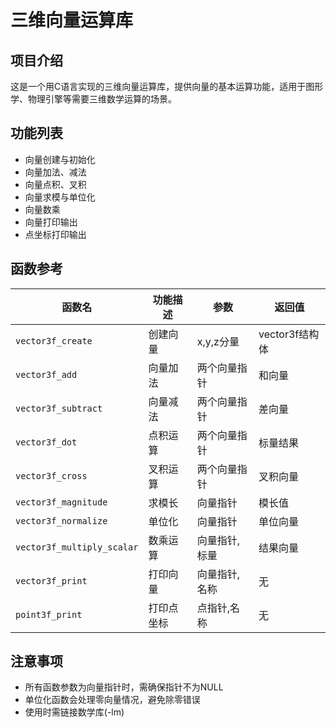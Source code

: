 # 三维向量运算库

## 项目介绍
这是一个用C语言实现的三维向量运算库，提供向量的基本运算功能，适用于图形学、物理引擎等需要三维数学运算的场景。

## 功能列表
- 向量创建与初始化
- 向量加法、减法
- 向量点积、叉积
- 向量求模与单位化
- 向量数乘
- 向量打印输出
- 点坐标打印输出


## 函数参考

| 函数名 | 功能描述 | 参数 | 返回值 |
|--------|----------|------|--------|
| `vector3f_create` | 创建向量 | x,y,z分量 | vector3f结构体 |
| `vector3f_add` | 向量加法 | 两个向量指针 | 和向量 |
| `vector3f_subtract` | 向量减法 | 两个向量指针 | 差向量 |
| `vector3f_dot` | 点积运算 | 两个向量指针 | 标量结果 |
| `vector3f_cross` | 叉积运算 | 两个向量指针 | 叉积向量 |
| `vector3f_magnitude` | 求模长 | 向量指针 | 模长值 |
| `vector3f_normalize` | 单位化 | 向量指针 | 单位向量 |
| `vector3f_multiply_scalar` | 数乘运算 | 向量指针,标量 | 结果向量 |
| `vector3f_print` | 打印向量 | 向量指针,名称 | 无 |
| `point3f_print` | 打印点坐标 | 点指针,名称 | 无 |

## 注意事项
- 所有函数参数为向量指针时，需确保指针不为NULL
- 单位化函数会处理零向量情况，避免除零错误
- 使用时需链接数学库(-lm)
